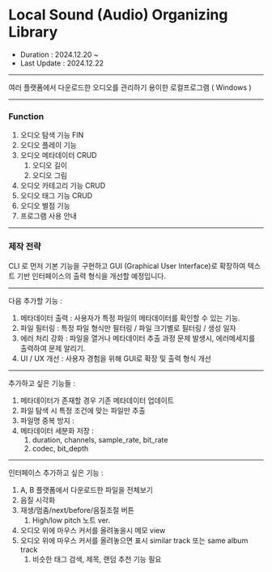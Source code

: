 # Local Sound (Audio) Organizing Library

- Duration : 2024.12.20 ~ 
- Last Update : 2024.12.22
---

여러 플랫폼에서 다운로드한 오디오를 관리하기 용이한 로컬프로그램 ( Windows )

---
### Function
1. 오디오 탐색 기능 FIN
2. 오디오 플레이 기능
3. 오디오 메타데이터 CRUD
   1. 오디오 길이
   2. 오디오 그림
4. 오디오 카테고리 기능 CRUD
5. 오디오 태그 기능 CRUD
6. 오디오 별점 기능 
7. 프로그램 사용 안내

---
### 제작 전략
CLI 로 먼저 기본 기능을 구현하고 GUI (Graphical User Interface)로 확장하여 텍스트 기반 인터페이스의 출력 형식을 개선할 예정입니다.

---

다음 추가할 기능 :
1. 메타데이터 출력 : 사용자가 특정 파일의 메타데이터를 확인할 수 있는 기능.
2. 파일 필터링 : 특정 파일 형식만 필터링 / 파일 크기별로 필터링 / 생성 일자
3. 에러 처리 강화 : 파일을 열거나 메타데이터 추출 과정 문제 발생시, 에러메세지를 출력하여 문제 알리기.
4. UI / UX 개선 : 사용자 경험을 위해 GUI로 확장 및 출력 형식 개선
---
추가하고 싶은 기능들 : 
1. 메타데이터가 존재할 경우 기존 메타데이터 업데이트
2. 파일 탐색 시 특정 조건에 맞는 파일만 추출
3. 파일명 중복 방지 : 
4. 메타데이터 세분화 저장 :
   1. duration, channels, sample_rate, bit_rate
   2. codec, bit_depth
---
인터페이스 추가하고 싶은 기능 : 
1. A, B 플랫폼에서 다운로드한 파일을 전체보기
2. 음질 시각화
3. 재생/멈춤/next/before/음질조절 버튼
     1. High/low pitch 노트 ver.
4. 오디오 위에 마우스 커서를 올려놓을시 메모 view
5. 오디오 위에 마우스 커서를 올려놓으면 표시 similar track 또는 same album track
    1. 비슷한 태그 검색, 제목, 랜덤 추천 기능 필요
